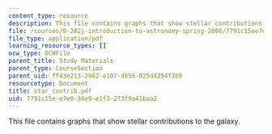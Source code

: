 ```yaml
---
content_type: resource
description: This file contains graphs that show stellar contributions to the galaxy.
file: /courses/8-282j-introduction-to-astronomy-spring-2006/7791c15ee7e034e9e1f3273f9a41baa2_star_contrib.pdf
file_type: application/pdf
learning_resource_types: []
ocw_type: OCWFile
parent_title: Study Materials
parent_type: CourseSection
parent_uid: ff43e213-2962-e107-d856-025d4254f3b9
resourcetype: Document
title: star_contrib.pdf
uid: 7791c15e-e7e0-34e9-e1f3-273f9a41baa2
---
```

This file contains graphs that show stellar contributions to the galaxy.

